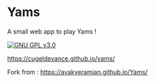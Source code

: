 # Yams

A small web app to play Yams !

[![GNU GPL v3.0](http://www.gnu.org/graphics/gplv3-127x51.png)](http://www.gnu.org/licenses/gpl.html)

https://cugeldevance.github.io/yams/

Fork from : https://avakyeramian.github.io/Yams/
